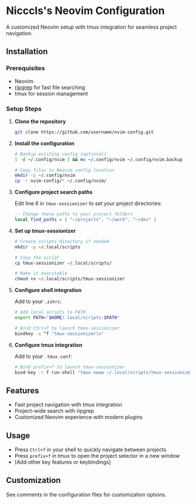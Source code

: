 # Nicccls's Neovim Configuration

A customized Neovim setup with tmux integration for seamless project navigation.

## Installation

### Prerequisites

- Neovim
- [ripgrep](https://github.com/BurntSushi/ripgrep) for fast file searching
- tmux for session management

### Setup Steps

1. **Clone the repository**
   ```bash
   git clone https://github.com/username/nvim-config.git
   ```

2. **Install the configuration**
   ```bash
   # Backup existing config (optional)
   [ -d ~/.config/nvim ] && mv ~/.config/nvim ~/.config/nvim.backup
   
   # Copy files to Neovim config location
   mkdir -p ~/.config/nvim
   cp -r nvim-config/* ~/.config/nvim/
   ```

3. **Configure project search paths**
   
   Edit line 6 in `tmux-sessionizer` to set your project directories:
   ```lua
   -- Change these paths to your project folders
   local find_paths = { "~/projects", "~/work", "~/dev" }
   ```

4. **Set up tmux-sessionizer**
   ```bash
   # Create scripts directory if needed
   mkdir -p ~/.local/scripts
   
   # Copy the script
   cp tmux-sessionizer ~/.local/scripts/
   
   # Make it executable
   chmod +x ~/.local/scripts/tmux-sessionizer
   ```

5. **Configure shell integration**
   
   Add to your `.zshrc`:
   ```bash
   # Add local scripts to PATH
   export PATH="$HOME/.local/scripts:$PATH"
   
   # Bind Ctrl+f to launch tmux-sessionizer
   bindkey -s ^f "tmux-sessionizer\n"
   ```

6. **Configure tmux integration**
   
   Add to your `.tmux.conf`:
   ```bash
   # Bind prefix+f to launch tmux-sessionizer
   bind-key -r f run-shell "tmux neww ~/.local/scripts/tmux-sessionizer"
   ```

## Features

- Fast project navigation with tmux integration
- Project-wide search with ripgrep
- Customized Neovim experience with modern plugins

## Usage

- Press `Ctrl+f` in your shell to quickly navigate between projects
- Press `prefix+f` in tmux to open the project selector in a new window
- [Add other key features or keybindings]

## Customization

See comments in the configuration files for customization options.

